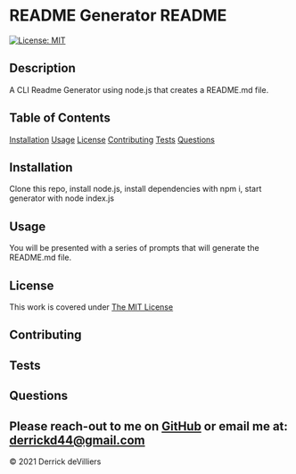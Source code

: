 

# README Generator README

[![License: MIT](https://img.shields.io/badge/License-MIT-yellow.svg)](https://opensource.org/licenses/MIT)


            
## Description
A CLI Readme Generator using node.js that creates a README.md file.

## Table of Contents
        
[Installation](#Installation)
[Usage](#Usage)
[License](#License)
[Contributing](#Contributing)
[Tests](#Tests)
[Questions](#Questions)

## Installation
Clone this repo, install node.js, install dependencies with npm i, start generator with node index.js

## Usage
You will be presented with a series of prompts that will generate the README.md file.

## License
This work is covered under [The MIT License](https://opensource.org/licenses/MIT)

## Contributing


## Tests


## Questions
Please reach-out to me on [GitHub](http://www.github.com/Dirk44) or email me at: [derrickd44@gmail.com](mailto:derrickd44@gmail.com)
---

    

© 2021 Derrick deVilliers

